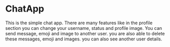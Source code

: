 # ChatApp
This is the simple chat app. There are many features like in the profile section you can change your username, status and profile image. You can send message, emoji and image to another user. you are also able to delete these messages, emoji and images. you can also see another user details.
